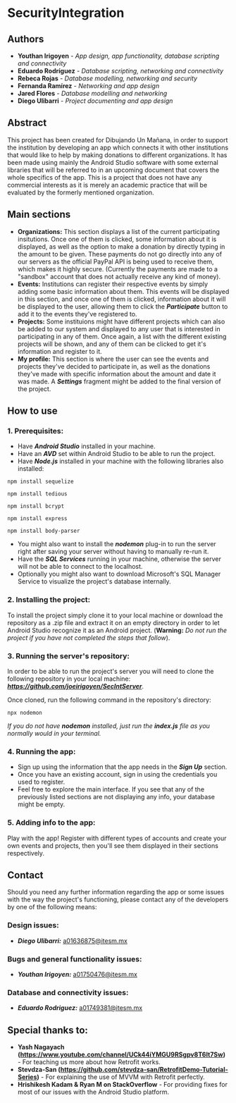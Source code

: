 # SecurityIntegration
 
 ## Authors
  - **Youthan Irigoyen** - *App design, app functionality, database scripting and connectivity*
  - **Eduardo Rodríguez** - *Database scripting, networking and connectivity*
  - **Rebeca Rojas** - *Database modelling, networking and security*
  - **Fernanda Ramírez** - *Networking and app design*
  - **Jared Flores** - *Database modelling and networking*
  - **Diego Ulibarri** - *Project documenting and app design*
 
 ## Abstract
This project has been created for Dibujando Un Mañana, in order to support the institution by developing an app which connects it with other institutions that would like to help by making donations to different organizations. It has been made using mainly the Android Studio software with some external libraries that will be referred to in an upcoming document that covers the whole specifics of the app. This is a project that does not have any commercial interests as it is merely an academic practice that will be evaluated by the formerly mentioned organization.

## Main sections
 - **Organizations:** This section displays a list of the current participating insitutions. Once one of them is clicked, some information about it is displayed, as well as the option to make a donation by directly typing in the amount to be given. These payments do not go directly into any of our servers as the official PayPal API is being used to receive them, which makes it highly secure. (Currently the payments are made to a "sandbox" account that does not actually receive any kind of money).
 - **Events:** Institutions can register their respective events by simply adding some basic information about them. This events will be displayed in this section, and once one of them is clicked, information about it will be displayed to the user, allowing them to click the ***Participate*** button to add it to the events they've registered to.
 - **Projects:** Some instituions might have different projects which can also be added to our system and displayed to any user that is interested in participating in any of them. Once again, a list with the different existing projects will be shown, and any of them can be clicked to get it's information and register to it. 
 - **My profile:** This section is where the user can see the events and projects they've decided to participate in, as well as the donations they've made with specific information about the amount and date it was made. A ***Settings*** fragment might be added to the final version of the project. 
 
## How to use
### 1. Prerequisites:
 - Have ***Android Studio*** installed in your machine.
 - Have an ***AVD*** set within Android Studio to be able to run the project.
 - Have ***Node.js*** installed in your machine with the following libraries also installed:
``` 
npm install sequelize
``` 
 ``` 
npm install tedious
``` 
``` 
npm install bcrypt
``` 
``` 
npm install express
``` 
``` 
npm install body-parser
``` 
 - You might also want to install the ***nodemon*** plug-in to run the server right after saving your server without having to manually re-run it.
 - Have the ***SQL Services*** running in your machine, otherwise the server will not be able to connect to the localhost.
 - Optionally you might also want to download Microsoft's SQL Manager Service to visualize the project's database internally.
### 2. Installing the project:
To install the project simply clone it to your local machine or download the repository as a .zip file and extract it on an empty directory in order to let Android Studio recognize it as an Android project. (**Warning:** *Do not run the project if you have not completed the steps that follow*). 

### 3. Running the server's repository:
In order to be able to run the project's server you will need to clone the following repository in your local machine: ***https://github.com/joeirigoyen/SecIntServer***.

Once cloned, run the following command in the repository's directory:
```
npx nodemon
```
*If you do not have* ***nodemon*** *installed, just run the* ***index.js*** *file as you normally would in your terminal.*

### 4. Running the app:
 - Sign up using the information that the app needs in the ***Sign Up*** section.
 - Once you have an existing account, sign in using the credentials you used to register.
 - Feel free to explore the main interface. If you see that any of the previously listed sections are not displaying any info, your database might be empty. 
 
### 5. Adding info to the app:
Play with the app! Register with different types of accounts and create your own events and projects, then you'll see them displayed in their sections respectively.

## Contact
Should you need any further information regarding the app or some issues with the way the project's functioning, please contact any of the developers by one of the following means:

### Design issues: ###
  - ***Diego Ulibarri:*** a01636875@itesm.mx
### Bugs and general functionality issues: ###
  - ***Youthan Irigoyen:*** a01750476@itesm.mx
### Database and connectivity issues: ###
  - ***Eduardo Rodriguez:*** a01749381@itesm.mx

## Special thanks to:
 - **Yash Nagayach (https://www.youtube.com/channel/UCk44iYMGU9RSgpv8T6It7Sw)** - For teaching us more about how Retrofit works.
 - **Stevdza-San (https://github.com/stevdza-san/RetrofitDemo-Tutorial-Series)** - For explaining the use of MVVM with Retrofit perfectly.
 - **Hrishikesh Kadam & Ryan M on StackOverflow** - For providing fixes for most of our issues with the Android Studio platform.
